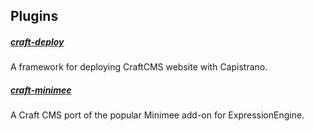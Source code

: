 ## Plugins

##### [craft-deploy](https://github.com/Bluegg/craft-deploy)
A framework for deploying CraftCMS website with Capistrano.

##### [craft-minimee](https://github.com/johndwells/craft.minimee)
A Craft CMS port of the popular Minimee add-on for ExpressionEngine.


